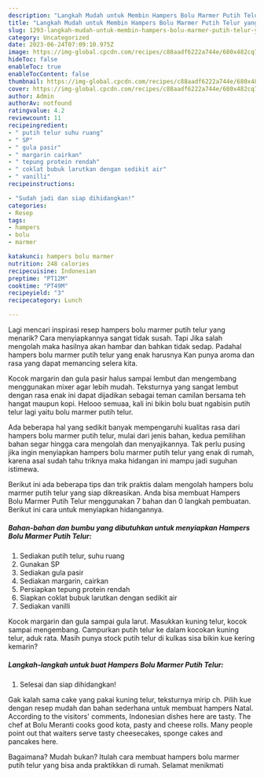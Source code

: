 ```yaml
---
description: "Langkah Mudah untuk Membin Hampers Bolu Marmer Putih Telur yang Lezat Sekali"
title: "Langkah Mudah untuk Membin Hampers Bolu Marmer Putih Telur yang Lezat Sekali"
slug: 1293-langkah-mudah-untuk-membin-hampers-bolu-marmer-putih-telur-yang-lezat-sekali
category: Uncategorized
date: 2023-06-24T07:09:10.975Z
image: https://img-global.cpcdn.com/recipes/c88aadf6222a744e/680x482cq70/hampers-bolu-marmer-putih-telur-foto-resep-utama.jpg
hideToc: false
enableToc: true
enableTocContent: false
thumbnail: https://img-global.cpcdn.com/recipes/c88aadf6222a744e/680x482cq70/hampers-bolu-marmer-putih-telur-foto-resep-utama.jpg
cover: https://img-global.cpcdn.com/recipes/c88aadf6222a744e/680x482cq70/hampers-bolu-marmer-putih-telur-foto-resep-utama.jpg
author: Admin
authorAv: notfound
ratingvalue: 4.2
reviewcount: 11
recipeingredient:
- " putih telur suhu ruang"
- " SP"
- " gula pasir"
- " margarin cairkan"
- " tepung protein rendah"
- " coklat bubuk larutkan dengan sedikit air"
- " vanilli"
recipeinstructions:

- "Sudah jadi dan siap dihidangkan!"
categories:
- Resep
tags:
- hampers
- bolu
- marmer

katakunci: hampers bolu marmer 
nutrition: 248 calories
recipecuisine: Indonesian
preptime: "PT12M"
cooktime: "PT49M"
recipeyield: "3"
recipecategory: Lunch

---
```



Lagi mencari inspirasi resep hampers bolu marmer putih telur yang menarik? Cara menyiapkannya sangat tidak susah. Tapi Jika salah mengolah maka hasilnya akan hambar dan bahkan tidak sedap. Padahal hampers bolu marmer putih telur yang enak harusnya Kan punya aroma dan rasa yang dapat memancing selera kita.


Kocok margarin dan gula pasir halus sampai lembut dan mengembang menggunakan mixer agar lebih mudah. Teksturnya yang sangat lembut dengan rasa enak ini dapat dijadikan sebagai teman camilan bersama teh hangat maupun kopi. Helooo semuaa, kali ini bikin bolu buat ngabisin putih telur lagi yaitu bolu marmer putih telur.

Ada beberapa hal yang sedikit banyak mempengaruhi kualitas rasa dari hampers bolu marmer putih telur, mulai dari jenis bahan, kedua pemilihan bahan segar hingga cara mengolah dan menyajikannya. Tak perlu pusing jika ingin menyiapkan hampers bolu marmer putih telur yang enak di rumah, karena asal sudah tahu triknya maka hidangan ini mampu jadi suguhan istimewa.


Berikut ini ada beberapa tips dan trik praktis dalam mengolah hampers bolu marmer putih telur yang siap dikreasikan. Anda bisa membuat Hampers Bolu Marmer Putih Telur menggunakan 7 bahan dan 0 langkah pembuatan. Berikut ini cara untuk menyiapkan hidangannya.

<!--inarticleads1-->

##### Bahan-bahan dan bumbu yang dibutuhkan untuk menyiapkan Hampers Bolu Marmer Putih Telur:

1. Sediakan  putih telur, suhu ruang
1. Gunakan  SP
1. Sediakan  gula pasir
1. Sediakan  margarin, cairkan
1. Persiapkan  tepung protein rendah
1. Siapkan  coklat bubuk larutkan dengan sedikit air
1. Sediakan  vanilli


Kocok margarin dan gula sampai gula larut. Masukkan kuning telur, kocok sampai mengembang. Campurkan putih telur ke dalam kocokan kuning telur, aduk rata. Masih punya stock putih telur di kulkas sisa bikin kue kering kemarin? 

<!--inarticleads2-->

##### Langkah-langkah untuk buat Hampers Bolu Marmer Putih Telur:


1. Selesai dan siap dihidangkan!

Gak kalah sama cake yang pakai kuning telur, teksturnya mirip ch. Pilih kue dengan resep mudah dan bahan sederhana untuk membuat hampers Natal. According to the visitors&#39; comments, Indonesian dishes here are tasty. The chef at Bolu Meranti cooks good kota, pasty and cheese rolls. Many people point out that waiters serve tasty cheesecakes, sponge cakes and pancakes here. 

Bagaimana? Mudah bukan? Itulah cara membuat hampers bolu marmer putih telur yang bisa anda praktikkan di rumah. Selamat menikmati
